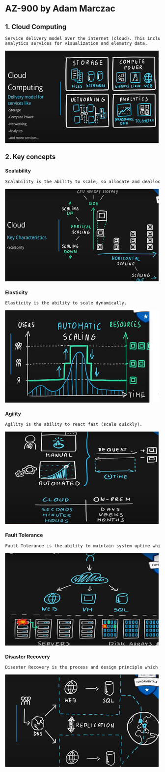 
# AZ-900 by Adam Marczac

## 1. Cloud Computing
<pre>
Service delivery model over the internet (cloud). This includes but is not limited to compute power meaning servers such as windows, linux, hosting environments, etc. storage like files and/or databases networking in azure but also outside when connecting to your company network
analytics services for visualization and elemetry data.

<img src='images/1.JPG' width="500" height="300">
</pre>

## 2. Key concepts
### Scalability
<pre>
Scalability is the ability to scale, so allocate and deallocate resources at any time.

<img src='images/2_scalability.JPG' width="500" height="300">
</pre>

### Elasticity
<pre>
Elasticity is the ability to scale dynamically.

<img src='images/3_Elasticity.JPG' width="500" height="300">
</pre>

### Agility
<pre>
Agility is the ability to react fast (scale quickly).

<img src='images/4_Agility.JPG' width="500" height="300">
</pre>

### Fault Tolerance
<pre>
Fault Tolerance is the ability to maintain system uptime while physical and service component failures happen.

<img src='images/5_Fault.JPG' width="500" height="300">
</pre>

### Disaster Recovery
<pre>
Disaster Recovery is the process and design principle which allows a system to recovers from natural or human induced disasters.

<img src='images/6_Disaster.JPG' width="500" height="300">
</pre>

